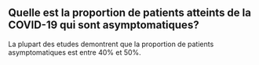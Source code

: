 ## Quelle est la proportion de patients atteints de la COVID-19 qui sont asymptomatiques?

La plupart des etudes demontrent que la proportion de patients asymptomatiques est entre 40% et 50%.
